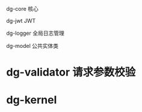 dg-core 核心

dg-jwt JWT 

dg-logger 全局日志管理

dg-model 公共实体类

dg-validator 请求参数校验
=======
# dg-kernel

